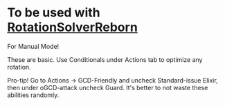 # To be used with [RotationSolverReborn](https://github.com/FFXIV-CombatReborn/RotationSolverReborn)

For Manual Mode! 

These are basic. Use Conditionals under Actions tab to optimize any rotation. 

Pro-tip! Go to Actions -> GCD-Friendly and uncheck Standard-issue Elixir, then under oGCD-attack uncheck Guard. It's better to not waste these abilities randomly. 
